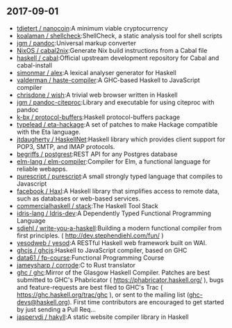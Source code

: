 ## 2017-09-01

* [tdietert / nanocoin](https://github.com/tdietert/nanocoin):A minimum viable cryptocurrency
* [koalaman / shellcheck](https://github.com/koalaman/shellcheck):ShellCheck, a static analysis tool for shell scripts
* [jgm / pandoc](https://github.com/jgm/pandoc):Universal markup converter
* [NixOS / cabal2nix](https://github.com/NixOS/cabal2nix):Generate Nix build instructions from a Cabal file
* [haskell / cabal](https://github.com/haskell/cabal):Official upstream development repository for Cabal and cabal-install
* [simonmar / alex](https://github.com/simonmar/alex):A lexical analyser generator for Haskell
* [valderman / haste-compiler](https://github.com/valderman/haste-compiler):A GHC-based Haskell to JavaScript compiler
* [chrisdone / wish](https://github.com/chrisdone/wish):A trivial web browser written in Haskell
* [jgm / pandoc-citeproc](https://github.com/jgm/pandoc-citeproc):Library and executable for using citeproc with pandoc
* [k-bx / protocol-buffers](https://github.com/k-bx/protocol-buffers):Haskell protocol-buffers package
* [typelead / eta-hackage](https://github.com/typelead/eta-hackage):A set of patches to make Hackage compatible with the Eta language.
* [jtdaugherty / HaskellNet](https://github.com/jtdaugherty/HaskellNet):Haskell library which provides client support for POP3, SMTP, and IMAP protocols.
* [begriffs / postgrest](https://github.com/begriffs/postgrest):REST API for any Postgres database
* [elm-lang / elm-compiler](https://github.com/elm-lang/elm-compiler):Compiler for Elm, a functional language for reliable webapps.
* [purescript / purescript](https://github.com/purescript/purescript):A small strongly typed language that compiles to Javascript
* [facebook / Haxl](https://github.com/facebook/Haxl):A Haskell library that simplifies access to remote data, such as databases or web-based services.
* [commercialhaskell / stack](https://github.com/commercialhaskell/stack):The Haskell Tool Stack
* [idris-lang / Idris-dev](https://github.com/idris-lang/Idris-dev):A Dependently Typed Functional Programming Language
* [sdiehl / write-you-a-haskell](https://github.com/sdiehl/write-you-a-haskell):Building a modern functional compiler from first principles. ( http://dev.stephendiehl.com/fun/ )
* [yesodweb / yesod](https://github.com/yesodweb/yesod):A RESTful Haskell web framework built on WAI.
* [ghcjs / ghcjs](https://github.com/ghcjs/ghcjs):Haskell to JavaScript compiler, based on GHC
* [data61 / fp-course](https://github.com/data61/fp-course):Functional Programming Course
* [jameysharp / corrode](https://github.com/jameysharp/corrode):C to Rust translator
* [ghc / ghc](https://github.com/ghc/ghc):Mirror of the Glasgow Haskell Compiler. Patches are best submitted to GHC's Phabricator ( https://phabricator.haskell.org/ ), bugs and feature-requests are best filed to GHC's Trac ( https://ghc.haskell.org/trac/ghc ), or sent to the mailing list (ghc-devs@haskell.org). First time contributors are encouraged to get started by just sending a Pull Req…
* [jaspervdj / hakyll](https://github.com/jaspervdj/hakyll):A static website compiler library in Haskell
